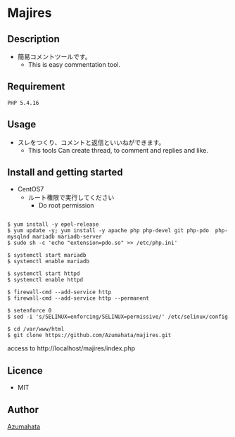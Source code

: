 # Majires

## Description
* 簡易コメントツールです。
  * This is easy commentation tool.

## Requirement
```
PHP 5.4.16
```

## Usage

* スレをつくり、コメントと返信といいねができます。
  * This tools Can create thread, to comment and replies and like.

## Install and getting started

* CentOS7
  * ルート権限で実行してください
    * Do root permission
```console

$ yum install -y epel-release
$ yum update -y; yum install -y apache php php-devel git php-pdo  php-mysqlnd mariadb mariadb-server
$ sudo sh -c 'echo "extension=pdo.so" >> /etc/php.ini'

$ systemctl start mariadb
$ systemctl enable mariadb

$ systemctl start httpd
$ systemctl enable httpd

$ firewall-cmd --add-service http
$ firewall-cmd --add-service http --permanent

$ setenforce 0
$ sed -i 's/SELINUX=enforcing/SELINUX=permissive/' /etc/selinux/config

$ cd /var/www/html
$ git clone https://github.com/Azumahata/majires.git
```
access to http://localhost/majires/index.php

## Licence
* MIT

## Author
[Azumahata](https://github.com/Azumahata)

